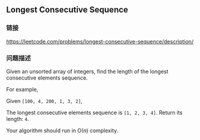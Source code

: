 ## Longest Consecutive Sequence  
### 链接  
https://leetcode.com/problems/longest-consecutive-sequence/description/  
### 问题描述

Given an unsorted array of integers, find the length of the longest consecutive elements sequence.



For example,<br />
Given `[100, 4, 200, 1, 3, 2]`,<br />
The longest consecutive elements sequence is `[1, 2, 3, 4]`. Return its length: `4`.



Your algorithm should run in O(*n*) complexity.

